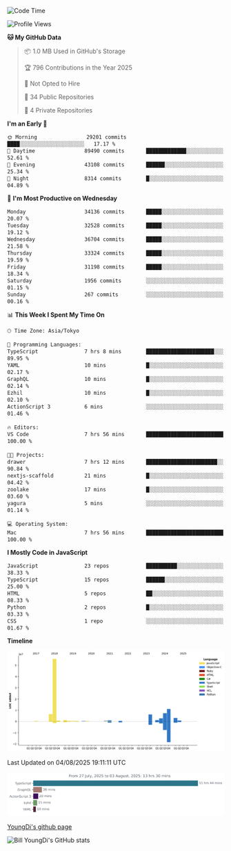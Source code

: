 <!--START_SECTION:waka-->
![Code Time](http://img.shields.io/badge/Code%20Time-1%2C370%20hrs%2024%20mins-blue)

![Profile Views](http://img.shields.io/badge/Profile%20Views-0-blue)

**🐱 My GitHub Data** 

> 📦 1.0 MB Used in GitHub's Storage 
 > 
> 🏆 796 Contributions in the Year 2025
 > 
> 🚫 Not Opted to Hire
 > 
> 📜 34 Public Repositories 
 > 
> 🔑 4 Private Repositories 
 > 
**I'm an Early 🐤** 

```text
🌞 Morning                29201 commits       ████░░░░░░░░░░░░░░░░░░░░░   17.17 % 
🌆 Daytime                89490 commits       █████████████░░░░░░░░░░░░   52.61 % 
🌃 Evening                43108 commits       ██████░░░░░░░░░░░░░░░░░░░   25.34 % 
🌙 Night                  8314 commits        █░░░░░░░░░░░░░░░░░░░░░░░░   04.89 % 
```
📅 **I'm Most Productive on Wednesday** 

```text
Monday                   34136 commits       █████░░░░░░░░░░░░░░░░░░░░   20.07 % 
Tuesday                  32528 commits       █████░░░░░░░░░░░░░░░░░░░░   19.12 % 
Wednesday                36704 commits       █████░░░░░░░░░░░░░░░░░░░░   21.58 % 
Thursday                 33324 commits       █████░░░░░░░░░░░░░░░░░░░░   19.59 % 
Friday                   31198 commits       █████░░░░░░░░░░░░░░░░░░░░   18.34 % 
Saturday                 1956 commits        ░░░░░░░░░░░░░░░░░░░░░░░░░   01.15 % 
Sunday                   267 commits         ░░░░░░░░░░░░░░░░░░░░░░░░░   00.16 % 
```


📊 **This Week I Spent My Time On** 

```text
🕑︎ Time Zone: Asia/Tokyo

💬 Programming Languages: 
TypeScript               7 hrs 8 mins        ██████████████████████░░░   89.95 % 
YAML                     10 mins             █░░░░░░░░░░░░░░░░░░░░░░░░   02.17 % 
GraphQL                  10 mins             █░░░░░░░░░░░░░░░░░░░░░░░░   02.14 % 
Ezhil                    10 mins             █░░░░░░░░░░░░░░░░░░░░░░░░   02.10 % 
ActionScript 3           6 mins              ░░░░░░░░░░░░░░░░░░░░░░░░░   01.46 % 

🔥 Editors: 
VS Code                  7 hrs 56 mins       █████████████████████████   100.00 % 

🐱‍💻 Projects: 
drawer                   7 hrs 12 mins       ███████████████████████░░   90.84 % 
nextjs-scaffold          21 mins             █░░░░░░░░░░░░░░░░░░░░░░░░   04.42 % 
zoolake                  17 mins             █░░░░░░░░░░░░░░░░░░░░░░░░   03.60 % 
yagura                   5 mins              ░░░░░░░░░░░░░░░░░░░░░░░░░   01.14 % 

💻 Operating System: 
Mac                      7 hrs 56 mins       █████████████████████████   100.00 % 
```

**I Mostly Code in JavaScript** 

```text
JavaScript               23 repos            ██████████░░░░░░░░░░░░░░░   38.33 % 
TypeScript               15 repos            ██████░░░░░░░░░░░░░░░░░░░   25.00 % 
HTML                     5 repos             ██░░░░░░░░░░░░░░░░░░░░░░░   08.33 % 
Python                   2 repos             █░░░░░░░░░░░░░░░░░░░░░░░░   03.33 % 
CSS                      1 repo              ░░░░░░░░░░░░░░░░░░░░░░░░░   01.67 % 
```



**Timeline**

![Lines of Code chart](https://raw.githubusercontent.com/Youngdi/Youngdi/master/assets/bar_graph.png)


 Last Updated on 04/08/2025 19:11:11 UTC
<!--END_SECTION:waka-->

![wakatime](./images/stat.svg)

[YoungDi's github page](https://youngdi.github.io)

![Bill YoungDi's GitHub stats](https://github-readme-stats.vercel.app/api?username=youngdi&count_private=true&show_icons=true)
